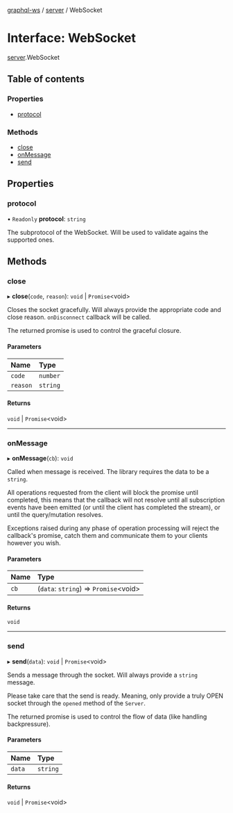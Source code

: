 [graphql-ws](../README.md) / [server](../modules/server.md) / WebSocket

# Interface: WebSocket

[server](../modules/server.md).WebSocket

## Table of contents

### Properties

- [protocol](server.websocket.md#protocol)

### Methods

- [close](server.websocket.md#close)
- [onMessage](server.websocket.md#onmessage)
- [send](server.websocket.md#send)

## Properties

### protocol

• `Readonly` **protocol**: `string`

The subprotocol of the WebSocket. Will be used
to validate agains the supported ones.

## Methods

### close

▸ **close**(`code`, `reason`): `void` \| `Promise`<void\>

Closes the socket gracefully. Will always provide
the appropriate code and close reason. `onDisconnect`
callback will be called.

The returned promise is used to control the graceful
closure.

#### Parameters

| Name | Type |
| :------ | :------ |
| `code` | `number` |
| `reason` | `string` |

#### Returns

`void` \| `Promise`<void\>

___

### onMessage

▸ **onMessage**(`cb`): `void`

Called when message is received. The library requires the data
to be a `string`.

All operations requested from the client will block the promise until
completed, this means that the callback will not resolve until all
subscription events have been emitted (or until the client has completed
the stream), or until the query/mutation resolves.

Exceptions raised during any phase of operation processing will
reject the callback's promise, catch them and communicate them
to your clients however you wish.

#### Parameters

| Name | Type |
| :------ | :------ |
| `cb` | (`data`: `string`) => `Promise`<void\> |

#### Returns

`void`

___

### send

▸ **send**(`data`): `void` \| `Promise`<void\>

Sends a message through the socket. Will always
provide a `string` message.

Please take care that the send is ready. Meaning,
only provide a truly OPEN socket through the `opened`
method of the `Server`.

The returned promise is used to control the flow of data
(like handling backpressure).

#### Parameters

| Name | Type |
| :------ | :------ |
| `data` | `string` |

#### Returns

`void` \| `Promise`<void\>
